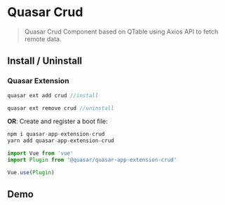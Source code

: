 

Quasar Crud
=
> Quasar Crud Component based on QTable using Axios API to fetch remote data.

## Install / Uninstall

### Quasar Extension
```js
quasar ext add crud //install

quasar ext remove crud //uninstall
```

**OR**:
Create and register a boot file:

```js
npm i quasar-app-extension-crud 
yarn add quasar-app-extension-crud 
```

```js
import Vue from 'vue'
import Plugin from '@quasar/quasar-app-extension-crud'

Vue.use(Plugin)
```

## Demo


